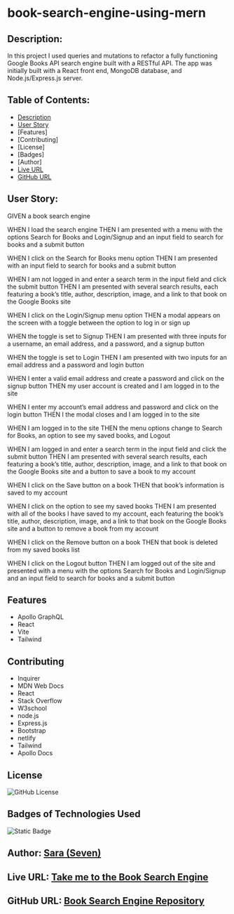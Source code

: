# book-search-engine-using-mern

##  Description:
In this project I used queries and mutations to refactor a fully functioning Google Books API search engine built with a RESTful API. The app was initially built with a React front end, MongoDB database, and Node.js/Express.js server.

## Table of Contents:
  * [Description](https://github.com/phoenixpyra7/book-search-engine-using-mern#description)
  * [User Story](https://github.com/phoenixpyra7/book-search-engine-using-mern#user-story)
  * [Features]
  * [Contributing]
  * [License]
  * [Badges]
  * [Author]
  * [Live URL](https://github.com/phoenixpyra7/book-search-engine-using-mern#live-url-httpsbook-search-engine-using-mern-ts78onrendercom)
  * [GitHub URL](https://github.com/phoenixpyra7/book-search-engine-using-mern#github-url-httpsgithubcomphoenixpyra7book-search-engine-using-mern)


## User Story:

GIVEN a book search engine

WHEN I load the search engine
THEN I am presented with a menu with the options Search for Books and Login/Signup and an input field to search for books and a submit button

WHEN I click on the Search for Books menu option
THEN I am presented with an input field to search for books and a submit button

WHEN I am not logged in and enter a search term in the input field and click the submit button
THEN I am presented with several search results, each featuring a book’s title, author, description, image, and a link to that book on the Google Books site

WHEN I click on the Login/Signup menu option
THEN a modal appears on the screen with a toggle between the option to log in or sign up

WHEN the toggle is set to Signup
THEN I am presented with three inputs for a username, an email address, and a password, and a signup button

WHEN the toggle is set to Login
THEN I am presented with two inputs for an email address and a password and login button

WHEN I enter a valid email address and create a password and click on the signup button
THEN my user account is created and I am logged in to the site

WHEN I enter my account’s email address and password and click on the login button
THEN I the modal closes and I am logged in to the site

WHEN I am logged in to the site
THEN the menu options change to Search for Books, an option to see my saved books, and Logout

WHEN I am logged in and enter a search term in the input field and click the submit button
THEN I am presented with several search results, each featuring a book’s title, author, description, image, and a link to that book on the Google Books site and a button to save a book to my account

WHEN I click on the Save button on a book
THEN that book’s information is saved to my account

WHEN I click on the option to see my saved books
THEN I am presented with all of the books I have saved to my account, each featuring the book’s title, author, description, image, and a link to that book on the Google Books site and a button to remove a book from my account

WHEN I click on the Remove button on a book
THEN that book is deleted from my saved books list

WHEN I click on the Logout button
THEN I am logged out of the site and presented with a menu with the options Search for Books and Login/Signup and an input field to search for books and a submit button

## Features

  * Apollo GraphQL 
  * React
  * Vite
  * Tailwind

## Contributing

  * Inquirer
  * MDN Web Docs
  * React
  * Stack Overflow
  * W3school
  * node.js
  * Express.js
  * Bootstrap
  * netlify
  * Tailwind
  * Apollo Docs


## License

![GitHub License](https://img.shields.io/badge/License-MIT-%231565C0)

## Badges of Technologies Used

![Static Badge](https://img.shields.io/badge/Ask_me-Anything-%23C8E6C9)

## Author: [Sara (Seven)](https://github.com/phoenixpyra7)



## Live URL: [Take me to the Book Search Engine](https://book-search-engine-using-mern-ts78.onrender.com)

## GitHub URL: [Book Search Engine Repository](https://github.com/phoenixpyra7/book-search-engine-using-mern)

